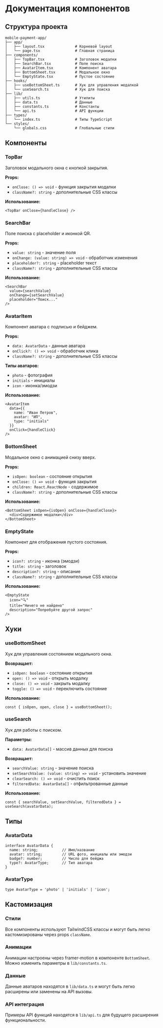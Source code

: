 # Документация компонентов

## Структура проекта

```
mobile-payment-app/
├── app/
│   ├── layout.tsx              # Корневой layout
│   └── page.tsx                # Главная страница
├── components/
│   ├── TopBar.tsx              # Заголовок модалки
│   ├── SearchBar.tsx           # Поле поиска
│   ├── AvatarItem.tsx          # Компонент аватара
│   ├── BottomSheet.tsx         # Модальное окно
│   └── EmptyState.tsx          # Пустое состояние
├── hooks/
│   ├── useBottomSheet.ts       # Хук для управления модалкой
│   └── useSearch.ts            # Хук для поиска
├── lib/
│   ├── utils.ts                # Утилиты
│   ├── data.ts                 # Данные
│   ├── constants.ts            # Константы
│   └── api.ts                  # API функции
├── types/
│   └── index.ts                # Типы TypeScript
└── styles/
    └── globals.css             # Глобальные стили
```

## Компоненты

### TopBar
Заголовок модального окна с кнопкой закрытия.

**Props:**
- `onClose: () => void` - функция закрытия модалки
- `className?: string` - дополнительные CSS классы

**Использование:**
```tsx
<TopBar onClose={handleClose} />
```

### SearchBar
Поле поиска с placeholder и иконкой QR.

**Props:**
- `value: string` - значение поля
- `onChange: (value: string) => void` - обработчик изменения
- `placeholder?: string` - placeholder текст
- `className?: string` - дополнительные CSS классы

**Использование:**
```tsx
<SearchBar 
  value={searchValue}
  onChange={setSearchValue}
  placeholder="Поиск..."
/>
```

### AvatarItem
Компонент аватара с подписью и бейджем.

**Props:**
- `data: AvatarData` - данные аватара
- `onClick?: () => void` - обработчик клика
- `className?: string` - дополнительные CSS классы

**Типы аватаров:**
- `photo` - фотография
- `initials` - инициалы
- `icon` - иконка/эмодзи

**Использование:**
```tsx
<AvatarItem 
  data={{
    name: "Иван Петров",
    avatar: "ИП",
    type: "initials"
  }}
  onClick={handleClick}
/>
```

### BottomSheet
Модальное окно с анимацией снизу вверх.

**Props:**
- `isOpen: boolean` - состояние открытия
- `onClose: () => void` - функция закрытия
- `children: React.ReactNode` - содержимое
- `className?: string` - дополнительные CSS классы

**Использование:**
```tsx
<BottomSheet isOpen={isOpen} onClose={handleClose}>
  <div>Содержимое модалки</div>
</BottomSheet>
```

### EmptyState
Компонент для отображения пустого состояния.

**Props:**
- `icon?: string` - иконка (эмодзи)
- `title: string` - заголовок
- `description?: string` - описание
- `className?: string` - дополнительные CSS классы

**Использование:**
```tsx
<EmptyState
  icon="🔍"
  title="Ничего не найдено"
  description="Попробуйте другой запрос"
/>
```

## Хуки

### useBottomSheet
Хук для управления состоянием модального окна.

**Возвращает:**
- `isOpen: boolean` - состояние открытия
- `open: () => void` - открыть модалку
- `close: () => void` - закрыть модалку
- `toggle: () => void` - переключить состояние

**Использование:**
```tsx
const { isOpen, open, close } = useBottomSheet();
```

### useSearch
Хук для работы с поиском.

**Параметры:**
- `data: AvatarData[]` - массив данных для поиска

**Возвращает:**
- `searchValue: string` - значение поиска
- `setSearchValue: (value: string) => void` - установить значение
- `clearSearch: () => void` - очистить поиск
- `filteredData: AvatarData[]` - отфильтрованные данные

**Использование:**
```tsx
const { searchValue, setSearchValue, filteredData } = useSearch(avatarData);
```

## Типы

### AvatarData
```tsx
interface AvatarData {
  name: string;           // Имя/название
  avatar: string;         // URL фото, инициалы или эмодзи
  badge?: number;         // Число для бейджа
  type?: AvatarType;      // Тип аватара
}
```

### AvatarType
```tsx
type AvatarType = 'photo' | 'initials' | 'icon';
```

## Кастомизация

### Стили
Все компоненты используют TailwindCSS классы и могут быть легко кастомизированы через props `className`.

### Анимации
Анимации настроены через framer-motion в компоненте `BottomSheet`. Можно изменить параметры в `lib/constants.ts`.

### Данные
Данные аватаров находятся в `lib/data.ts` и могут быть легко расширены или заменены на API вызовы.

### API интеграция
Примеры API функций находятся в `lib/api.ts` для будущего расширения функциональности.
